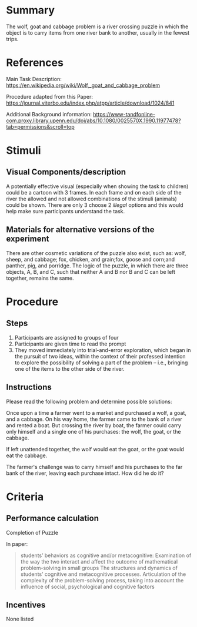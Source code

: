 # Summary
The wolf, goat and cabbage problem is a river crossing puzzle in which the object is to carry items from one river bank to another, usually in the fewest trips. 

# References
Main Task Description: https://en.wikipedia.org/wiki/Wolf,_goat_and_cabbage_problem

Procedure adapted from this Paper: https://journal.viterbo.edu/index.php/atpp/article/download/1024/841

Additional Background information: https://www-tandfonline-com.proxy.library.upenn.edu/doi/abs/10.1080/0025570X.1990.11977478?tab=permissions&scroll=top

# Stimuli

## Visual Components/description

A potentially effective visual (especially when showing the task to children) could be a cartoon with 3 frames. In each frame and on each side of the river the allowed and not allowed combinations of the stimuli (animals) could be shown. There are only 3 choose 2 *illegal* options and this would help make sure participants understand the task.

## Materials for alternative versions of the experiment 
There are other cosmetic variations of the puzzle also exist, such as: wolf, sheep, and cabbage; fox, chicken, and grain;fox, goose and corn;and panther, pig, and porridge. The logic of the puzzle, in which there are three objects, A, B, and C, such that neither A and B nor B and C can be left together, remains the same.

# Procedure
## Steps
1. Participants are assigned to groups of four
2. Participants are given time to read the prompt 
3. They moved immediately into trial-and-error exploration, which began in the pursuit of two ideas, within the context of their professed intention to explore the possibility of solving a part of the problem – i.e., bringing one of the items to the other side of the river. 

## Instructions

Please read the following problem and determine possible solutions: 

Once upon a time a farmer went to a market and purchased a wolf, a goat, and a cabbage. On his way home, the farmer came to the bank of a river and rented a boat. But crossing the river by boat, the farmer could carry only himself and a single one of his purchases: the wolf, the goat, or the cabbage.

If left unattended together, the wolf would eat the goat, or the goat would eat the cabbage.

The farmer's challenge was to carry himself and his purchases to the far bank of the river, leaving each purchase intact. How did he do it?

# Criteria
## Performance calculation
Completion of Puzzle

In paper: 
> students’ behaviors as cognitive and/or metacognitive: Examination of the way the two interact and affect the outcome of mathematical problem-solving in small groups
> The structures and dynamics of students’ cognitive and metacognitive processes. Articulation of the complexity of the problem-solving process, taking into account the influence of social, psychological and cognitive factors

## Incentives
None listed 
